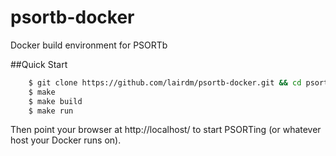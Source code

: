 # psortb-docker
Docker build environment for PSORTb

##Quick Start
```bash
    $ git clone https://github.com/lairdm/psortb-docker.git && cd psortb-docker
    $ make
    $ make build
    $ make run
```

Then point your browser at http://localhost/ to start PSORTing (or whatever host your Docker runs on).
